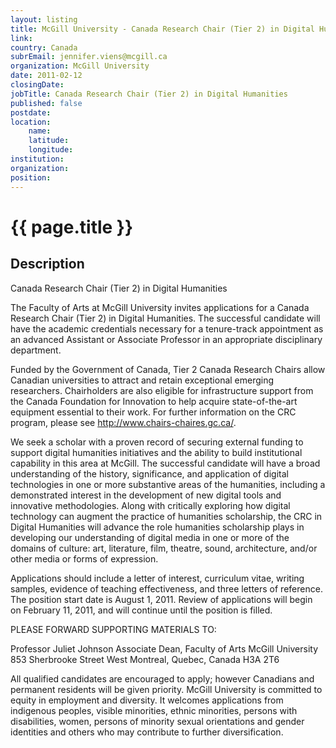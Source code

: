 ```yaml
---
layout: listing
title: McGill University - Canada Research Chair (Tier 2) in Digital Humanities
link:
country: Canada
subrEmail: jennifer.viens@mcgill.ca
organization: McGill University 
date: 2011-02-12
closingDate: 
jobTitle: Canada Research Chair (Tier 2) in Digital Humanities
published: false
postdate:
location:
	name: 
	latitude: 
	longitude: 
institution: 
organization: 
position: 
--- 
```



# {{ page.title }}

## Description

<p>
Canada Research Chair (Tier 2) in Digital Humanities

The Faculty of Arts at McGill University invites applications for a Canada Research Chair (Tier 2) in Digital Humanities. The successful candidate will have the academic credentials necessary for a tenure-track appointment as an advanced Assistant or Associate Professor in an appropriate disciplinary department. 

Funded by the Government of Canada, Tier 2 Canada Research Chairs allow Canadian universities to attract and retain exceptional emerging researchers. Chairholders are also eligible for infrastructure support from the Canada Foundation for Innovation to help acquire state-of-the-art equipment essential to their work. For further information on the CRC program, please see http://www.chairs-chaires.gc.ca/.

We seek a scholar with a proven record of securing external funding to support digital humanities initiatives and the ability to build institutional capability in this area at McGill. The successful candidate will have a broad understanding of the history, significance, and application of digital technologies in one or more substantive areas of the humanities, including a demonstrated interest in the development of new digital tools and innovative methodologies. Along with critically exploring how digital technology can augment the practice of humanities scholarship, the CRC in Digital Humanities will advance the role humanities scholarship plays in developing our understanding of digital media in one or more of the domains of culture: art, literature, film, theatre, sound, architecture, and/or other media or forms of expression.

Applications should include a letter of interest, curriculum vitae, writing samples, evidence of teaching effectiveness, and three letters of reference. The position start date is August 1, 2011. Review of applications will begin on February 11, 2011, and will continue until the position is filled. 

PLEASE FORWARD SUPPORTING MATERIALS TO:

Professor Juliet Johnson
Associate Dean, Faculty of Arts
McGill University
853 Sherbrooke Street West
Montreal, Quebec, Canada H3A 2T6

All qualified candidates are encouraged to apply; however Canadians and permanent residents will be given priority. McGill University is committed to equity in employment and diversity. It welcomes applications from indigenous peoples, visible minorities, ethnic minorities, persons with disabilities, women, persons of minority sexual orientations and gender identities and others who may contribute to further diversification. 
</p>
